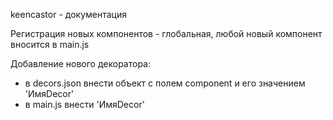 keencastor - документация

Регистрация новых компонентов - глобальная, любой новый компонент вносится в main.js

Добавление нового декоратора:
- в decors.json внести объект с полем component и его значением 'ИмяDecor'
- в main.js внести 'ИмяDecor'